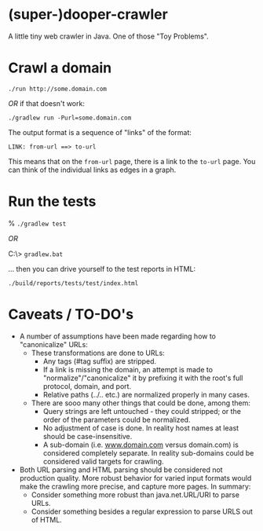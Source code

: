 # (super-)dooper-crawler

A little tiny web crawler in Java.  One of those "Toy Problems".

# Crawl a domain

`./run http://some.domain.com`

*OR* if that doesn't work:

`./gradlew run -Purl=some.domain.com`

The output format is a sequence of "links" of the format:

```
LINK: from-url ==> to-url
```

This means that on the `from-url` page, there is a link to the `to-url` page.  You can think of the individual links as edges in a graph.

# Run the tests

% `./gradlew test`

*OR*

C:\\> `gradlew.bat`

... then you can drive yourself to the test reports in HTML:

`./build/reports/tests/test/index.html`

# Caveats / TO-DO's
* A number of assumptions have been made regarding how to "canonicalize" URLs:
    * These transformations are done to URLs:
        * Any tags (#tag suffix) are stripped.
        * If a link is missing the domain, an attempt is made to "normalize"/"canonicalize" it by prefixing it with the root's full protocol, domain, and port.
        * Relative paths (../.. etc.) are normalized properly in many cases.
    * There are sooo many other things that could be done, among them:
        * Query strings are left untouched - they could stripped; or the order of the parameters could be normalized.
        * No adjustment of case is done.  In reality host names at least should be case-insensitive.
        * A sub-domain (i.e. www.domain.com versus domain.com) is considered completely separate.  In reality sub-domains could be considered valid targets for crawling.
* Both URL parsing and HTML parsing should be considered not production quality.  More robust behavior for varied input formats would make the crawling more precise, and capture more pages.  In summary:
    * Consider something more robust than java.net.URL/URI to parse URLs.
    * Consider something besides a regular expression to parse URLS out of HTML.
